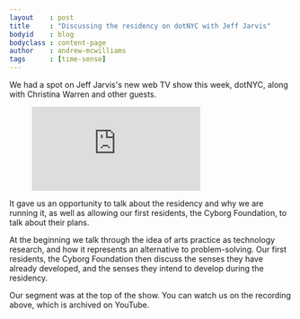 ```yaml
---
layout    : post
title     : "Discussing the residency on dotNYC with Jeff Jarvis"
bodyid    : blog
bodyclass : content-page
author    : andrew-mcwilliams
tags      : [time-sense]
---
```

We had a spot on Jeff Jarvis's new web TV show this week, dotNYC, along with Christina Warren and other guests.

<figure class="video">
	<iframe src="https://www.youtube.com/embed/x3SwU0nYdfo?start=2888" frameborder="0" allowfullscreen></iframe>
</figure>

It gave us an opportunity to talk about the residency and why we are running it, as well as allowing our first residents, the Cyborg Foundation, to talk about their plans.

<!--excerpt-ends-->

At the beginning we talk through the idea of arts practice as technology research, and how it represents an alternative to problem-solving. Our first residents, the Cyborg Foundation then discuss the senses they have already developed, and the senses they intend to develop during the residency.

Our segment was at the top of the show. You can watch us on the recording above, which is archived on YouTube.
